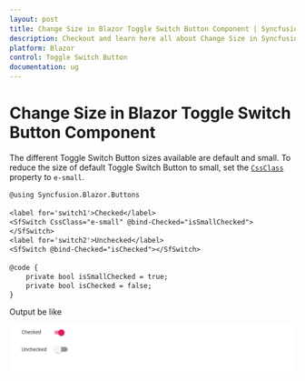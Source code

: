 ```yaml
---
layout: post
title: Change Size in Blazor Toggle Switch Button Component | Syncfusion
description: Checkout and learn here all about Change Size in Syncfusion Blazor Toggle Switch Button component and more.
platform: Blazor
control: Toggle Switch Button 
documentation: ug
---
```


# Change Size in Blazor Toggle Switch Button Component

The different Toggle Switch Button sizes available are default and small. To reduce the size of default Toggle Switch Button to small,
set the [`CssClass`](https://help.syncfusion.com/cr/blazor/Syncfusion.Blazor.Buttons.SfSwitch-1.html) property to `e-small`.

```cshtml
@using Syncfusion.Blazor.Buttons

<label for='switch1'>Checked</label>
<SfSwitch CssClass="e-small" @bind-Checked="isSmallChecked"></SfSwitch>
<label for='switch2'>Unchecked</label>
<SfSwitch @bind-Checked="isChecked"></SfSwitch>

@code {
    private bool isSmallChecked = true;
    private bool isChecked = false;
}

```

Output be like

![Switch Sample](./../images/switch-size.png)